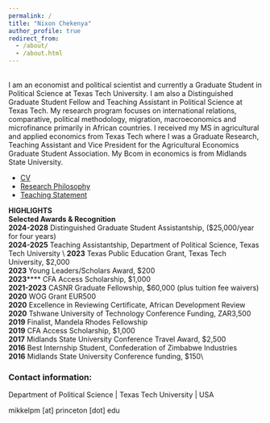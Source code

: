 ```yaml
---
permalink: /
title: "Nixon Chekenya"
author_profile: true
redirect_from: 
  - /about/
  - /about.html
---
```


\
I am an economist and political scientist and currently a Graduate Student in Political Science at Texas Tech University. I am also a Distinguished Graduate Student Fellow and Teaching Assistant in Political Science at Texas Tech. My research program focuses on international relations, comparative, political methodology, migration, macroeconomics and microfinance primarily in African countries. I received my MS in agricultural and applied economics from Texas Tech where I was a Graduate Research, Teaching Assistant and Vice President for the Agricultural Economics Graduate Student Association. My Bcom in economics is from Midlands State University. 

- [CV](files/CV1.pdf)
- [Research Philosophy](files/rp1.pdf)
- [Teaching Statement](files/teach.pdf)

**HIGHLIGHTS**\
**Selected Awards & Recognition**\
**2024-2028**	Distinguished Graduate Student Assistantship, ($25,000/year for four years)\
**2024-2025**	Teaching Assistantship, Department of Political Science, Texas Tech University \ 
**2023**		Texas Public Education Grant, Texas Tech University, $2,000\
**2023**		Young Leaders/Scholars Award, $200\
**2023******		CFA Access Scholarship, $1,000\
**2021-2023**	CASNR Graduate Fellowship, $60,000 (plus tuition fee waivers)\
**2020**		WOG Grant EUR500\
**2020**		Excellence in Reviewing Certificate, African Development Review\
**2020**	Tshwane University of Technology Conference Funding, ZAR3,500\
**2019**		Finalist, Mandela Rhodes Fellowship\
**2019**		CFA Access Scholarship, $1,000\
**2017**		Midlands State University Conference Travel Award, $2,500\
**2016**		Best Internship Student, Confederation of Zimbabwe Industries\
**2016**	Midlands State University Conference funding, $150\

### Contact information:
Department of Political Science | Texas Tech University | USA

mikkelpm [at] princeton [dot] edu

